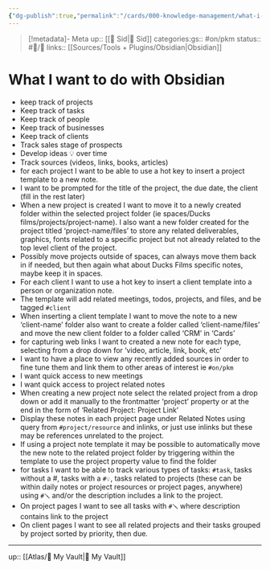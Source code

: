 ```yaml
---
{"dg-publish":true,"permalink":"/cards/000-knowledge-management/what-i-want-to-do-with-obsidian/","title":"What I want to do with Obsidian"}
---
```



>[!metadata]- Meta
>up:: [[🧠 Sid\|🧠 Sid]]
>categories:[](🧠%20My%20Vault.md)gs:: #on/pkm 
>status:: #📝/🌿 
>links:: [[Sources/Tools + Plugins/Obsidian\|Obsidian]]

# What I want to do with Obsidian

- keep track of projects
- Keep track of tasks
- Keep track of people
- Keep track of businesses 
- Keep track of clients
- Track sales stage of prospects
- Develop ideas 💡 over time
- Track sources (videos, links, books, articles)
- for each project I want to be able to use a hot key to insert a project template to a new note. 
- I want to be prompted for the title of the project, the due date, the client (fill in the rest later)
- When a new project is created I want to move it to a newly created folder within the selected project folder (ie spaces/Ducks films/projects/project-name). I also want a new folder created for the project titled  ‘project-name/files’ to store any related deliverables, graphics, fonts related to a specific project but not already related to the top level client of the project.
- Possibly move projects outside of spaces, can always move them back in if needed, but then again what about Ducks Films specific notes, maybe keep it in spaces. 
- For each client I want to use a hot key to insert a client template into a person or organization note. 
- The template will add related meetings, todos, projects, and files, and be tagged `#client`
- When inserting a client template I want to move the note to a new ‘client-name’ folder also want to create a folder called ‘client-name/files’ and move the new client folder to a folder called ‘CRM’ in ‘Cards’
- for capturing web links I want to created a new note for each type, selecting from a drop down for ‘video, article, link, book, etc’
- I want to have a place to view any recently added sources in order to fine tune them and link them to other areas of interest ie `#on/pkm` 
- I want quick access to new meetings 
- I want quick access to project related notes
- When creating a new project note select the related project from a drop down or add it manually to the frontmatter ‘project’ property or at the end in the form of ‘Related Project: Project Link’
- Display these notes in each project page under Related Notes using query from `#project/resource` and inlinks, or just use inlinks but these may be references unrelated to the project. 
- If using a project note template it may be possible to automatically move the new note to the related project folder by triggering within the template to use the project property value to find the folder
- for tasks I want to be able to track various types of tasks: `#task`, tasks without a #, tasks with a `#💡`, tasks related to projects (these can be within daily notes or project resources or project pages, anywhere) using `#🪛` and/or the description includes a link to the project.
- On project pages I want to see all tasks with `#🪛` where description contains link to the project
- On client pages I want to see all related projects and their tasks grouped by project sorted by priority, then due. 

---
up:: [[Atlas/🧠 My Vault\|🧠 My Vault]]


